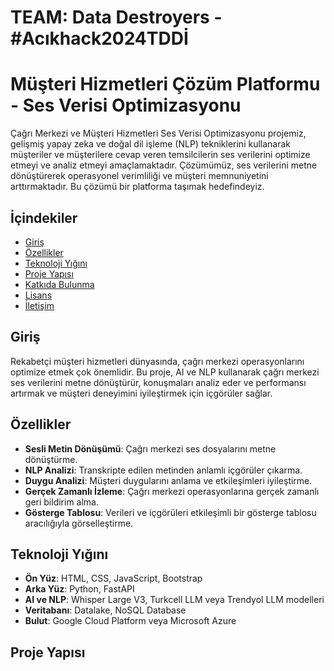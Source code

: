 # TEAM: Data Destroyers - #Acıkhack2024TDDİ

# Müşteri Hizmetleri Çözüm Platformu - Ses Verisi Optimizasyonu

Çağrı Merkezi ve Müşteri Hizmetleri Ses Verisi Optimizasyonu projemiz, gelişmiş yapay zeka ve doğal dil işleme (NLP) tekniklerini kullanarak müşteriler ve müşterilere cevap veren temsilcilerin ses verilerini optimize etmeyi ve analiz etmeyi amaçlamaktadır. Çözümümüz, ses verilerini metne dönüştürerek operasyonel verimliliği ve müşteri memnuniyetini arttırmaktadır. Bu çözümü bir platforma taşımak hedefindeyiz.

## İçindekiler

- [Giriş](#giriş)
- [Özellikler](#özellikler)
- [Teknoloji Yığını](#teknoloji-yığını)
- [Proje Yapısı](#proje-yapısı)
- [Katkıda Bulunma](#katkıda-bulunma)
- [Lisans](#lisans)
- [İletişim](#iletişim)

## Giriş

Rekabetçi müşteri hizmetleri dünyasında, çağrı merkezi operasyonlarını optimize etmek çok önemlidir. Bu proje, AI ve NLP kullanarak çağrı merkezi ses verilerini metne dönüştürür, konuşmaları analiz eder ve performansı artırmak ve müşteri deneyimini iyileştirmek için içgörüler sağlar.

## Özellikler

- **Sesli Metin Dönüşümü**: Çağrı merkezi ses dosyalarını metne dönüştürme.
- **NLP Analizi**: Transkripte edilen metinden anlamlı içgörüler çıkarma.
- **Duygu Analizi**: Müşteri duygularını anlama ve etkileşimleri iyileştirme.
- **Gerçek Zamanlı İzleme**: Çağrı merkezi operasyonlarına gerçek zamanlı geri bildirim alma.
- **Gösterge Tablosu**: Verileri ve içgörüleri etkileşimli bir gösterge tablosu aracılığıyla görselleştirme.

## Teknoloji Yığını

- **Ön Yüz**: HTML, CSS, JavaScript, Bootstrap
- **Arka Yüz**: Python, FastAPI
- **AI ve NLP**: Whisper Large V3, Turkcell LLM veya Trendyol LLM modelleri
- **Veritabanı**: Datalake, NoSQL Database
- **Bulut**: Google Cloud Platform veya Microsoft Azure

## Proje Yapısı

